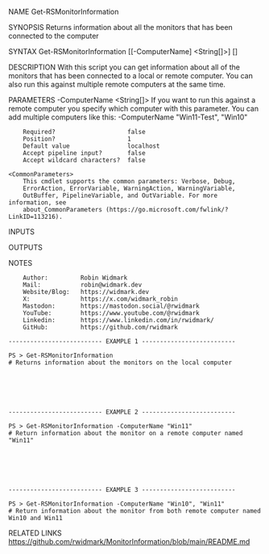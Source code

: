 ﻿
NAME
    Get-RSMonitorInformation
    
SYNOPSIS
    Returns information about all the monitors that has been connected to the computer
    
    
SYNTAX
    Get-RSMonitorInformation [[-ComputerName] <String[]>] [<CommonParameters>]
    
    
DESCRIPTION
    With this script you can get information about all of the monitors that has been connected to a local or remote computer.
    You can also run this against multiple remote computers at the same time.
    

PARAMETERS
    -ComputerName <String[]>
        If you want to run this against a remote computer you specify which computer with this parameter.
        You can add multiple computers like this: -ComputerName "Win11-Test", "Win10"
        
        Required?                    false
        Position?                    1
        Default value                localhost
        Accept pipeline input?       false
        Accept wildcard characters?  false
        
    <CommonParameters>
        This cmdlet supports the common parameters: Verbose, Debug,
        ErrorAction, ErrorVariable, WarningAction, WarningVariable,
        OutBuffer, PipelineVariable, and OutVariable. For more information, see
        about_CommonParameters (https://go.microsoft.com/fwlink/?LinkID=113216). 
    
INPUTS
    
OUTPUTS
    
NOTES
    
    
        Author:         Robin Widmark
        Mail:           robin@widmark.dev
        Website/Blog:   https://widmark.dev
        X:              https://x.com/widmark_robin
        Mastodon:       https://mastodon.social/@rwidmark
		YouTube:		https://www.youtube.com/@rwidmark
        Linkedin:       https://www.linkedin.com/in/rwidmark/
        GitHub:         https://github.com/rwidmark
    
    -------------------------- EXAMPLE 1 --------------------------
    
    PS > Get-RSMonitorInformation
    # Returns information about the monitors on the local computer
    
    
    
    
    
    
    -------------------------- EXAMPLE 2 --------------------------
    
    PS > Get-RSMonitorInformation -ComputerName "Win11"
    # Return information about the monitor on a remote computer named "Win11"
    
    
    
    
    
    
    -------------------------- EXAMPLE 3 --------------------------
    
    PS > Get-RSMonitorInformation -ComputerName "Win10", "Win11"
    # Return information about the monitor from both remote computer named Win10 and Win11
    
    
    
    
    
    
    
RELATED LINKS
    https://github.com/rwidmark/MonitorInformation/blob/main/README.md


